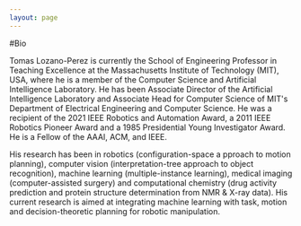 ```yaml
---
layout: page
---
```


#Bio

Tomas Lozano-Perez is currently the School of Engineering Professor in Teaching Excellence at the Massachusetts Institute of Technology (MIT), USA, where he is a member of the Computer Science and Artificial Intelligence Laboratory. He has been Associate Director of the Artificial Intelligence Laboratory and Associate Head for Computer Science of MIT's Department of Electrical Engineering and Computer Science. He was a recipient of the 2021 IEEE Robotics and Automation Award, a 2011 IEEE Robotics Pioneer Award and a 1985 Presidential Young Investigator Award. He is a Fellow of the AAAI, ACM, and IEEE.

His research has been in robotics (configuration-space a pproach to motion planning), computer vision (interpretation-tree approach to object recognition), machine learning (multiple-instance learning), medical imaging (computer-assisted surgery) and computational chemistry (drug activity prediction and protein structure determination from NMR & X-ray data). His current research is aimed at integrating machine learning with task, motion and decision-theoretic planning for robotic manipulation.